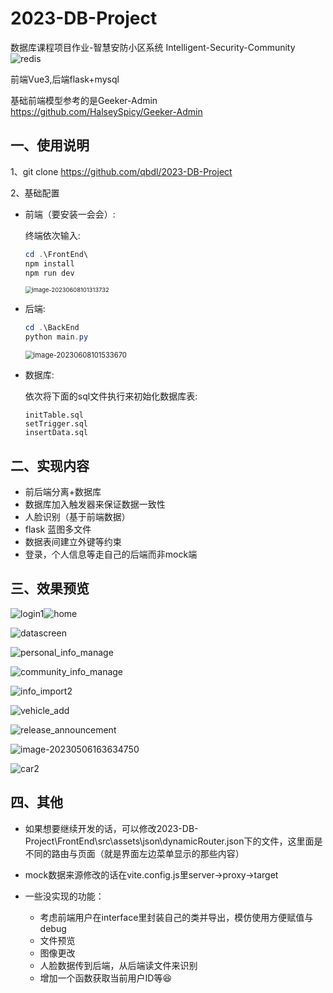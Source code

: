 # 2023-DB-Project

数据库课程项目作业-智慧安防小区系统  Intelligent-Security-Community ![redis](https://img.shields.io/badge/qbdl-Intelligent--Security--Community-green2023)

前端Vue3,后端flask+mysql

基础前端模型参考的是Geeker-Admin https://github.com/HalseySpicy/Geeker-Admin 



## 一、使用说明

1、git clone https://github.com/qbdl/2023-DB-Project 

2、基础配置

- 前端（要安装一会会）:

  终端依次输入:

  ```powershell
  cd .\FrontEnd\
  npm install
  npm run dev
  ```

  <img src="./assets/image-20230608101313732.png" alt="image-20230608101313732" style="zoom: 67%;" />

- 后端: 

  ```powershell
  cd .\BackEnd
  python main.py
  ```

  <img src="./assets/image-20230608101533670.png" alt="image-20230608101533670" style="zoom: 80%;" />

- 数据库:

  依次将下面的sql文件执行来初始化数据库表:

  ```
  initTable.sql
  setTrigger.sql
  insertData.sql
  ```

  

## 二、实现内容

- 前后端分离+数据库
- 数据库加入触发器来保证数据一致性
- 人脸识别（基于前端数据）
- flask 蓝图多文件
- 数据表间建立外键等约束
- 登录，个人信息等走自己的后端而非mock端



## 三、效果预览

![login1](./assets/login1.png)![home](./assets/home.png)

![datascreen](./assets/datascreen.png)

![personal_info_manage](./assets/personal_info_manage.png)

![community_info_manage](./assets/community_info_manage.png)

![info_import2](./assets/info_import2.png)

![vehicle_add](./assets/vehicle_add.png)

![release_announcement](./assets/release_announcement.png)

![image-20230506163634750](./assets/image-20230506163634750.png)

![car2](./assets/car2.png)



## 四、其他

- 如果想要继续开发的话，可以修改2023-DB-Project\FrontEnd\src\assets\json\dynamicRouter.json下的文件，这里面是不同的路由与页面（就是界面左边菜单显示的那些内容）
- mock数据来源修改的话在vite.config.js里server->proxy->target

- 一些没实现的功能：
  - 考虑前端用户在interface里封装自己的类并导出，模仿使用方便赋值与debug
  - 文件预览
  - 图像更改
  - 人脸数据传到后端，从后端读文件来识别
  - 增加一个函数获取当前用户ID等😆
